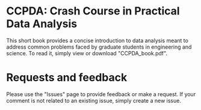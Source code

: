 # CCPDA: Crash Course in Practical Data Analysis
This short book provides a concise introduction to data analysis meant to address common problems faced by graduate students in engineering and science. To read it, simply view or download "CCPDA_book.pdf".

# Requests and feedback
Please use the "Issues" page to provide feedback or make a request. If your comment is not related to an existing issue, simply create a new issue.
